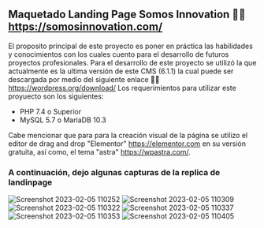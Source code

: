 ## Maquetado Landing Page Somos Innovation 💁‍♂️ https://somosinnovation.com/

El proposito principal de este proyecto es poner en práctica las habilidades y conocimientos con los cuales cuento para el desarrollo de futuros proyectos profesionales.
Para el desarrollo de este proyecto se utilizó la que actualmente es la ultima versión de este CMS (6.1.1) la cual puede ser descargada por medio del siguiente 
enlace 💁‍♂️ https://wordpress.org/download/
Los requerimientos para utilizar este proyuecto son los siguientes: 
- PHP 7.4 o Superior
- MySQL 5.7 o MariaDB 10.3

Cabe mencionar que para para la creación visual de la página se utilizo el editor de drag and drop "Elementor" https://elementor.com en su versión gratuita, así como, el tema "astra" https://wpastra.com/.
### A continuación, dejo algunas capturas de la replica de landinpage
![Screenshot 2023-02-05 110252](https://user-images.githubusercontent.com/67056904/216833450-ec061e15-f09c-4f45-8001-915220054482.jpg)
![Screenshot 2023-02-05 110309](https://user-images.githubusercontent.com/67056904/216833449-3fe5ed38-460c-422d-993e-1e72a89abe03.jpg)
![Screenshot 2023-02-05 110322](https://user-images.githubusercontent.com/67056904/216833448-844da257-fe62-4823-96fc-c51a154e441e.jpg)
![Screenshot 2023-02-05 110337](https://user-images.githubusercontent.com/67056904/216833447-f4a7ebeb-f4c4-4de7-b08c-03a4e39c19b1.jpg)
![Screenshot 2023-02-05 110353](https://user-images.githubusercontent.com/67056904/216833444-9333bdc9-4965-42e7-8d59-3512711ff4cc.jpg)
![Screenshot 2023-02-05 110405](https://user-images.githubusercontent.com/67056904/216833443-c34e2c2e-7cd5-4a3b-8caf-e9d6dca784cc.jpg)





